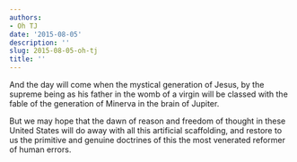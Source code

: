 ```yaml
---
authors:
- Oh TJ
date: '2015-08-05'
description: ''
slug: 2015-08-05-oh-tj
title: ''
---
```

And the day will come when the mystical generation of Jesus, by the supreme being as his father in the womb of a virgin will be classed with the fable of the generation of Minerva in the brain of Jupiter. 

But we may hope that the dawn of reason and freedom of thought in these United States will do away with all this artificial scaffolding, and restore to us the primitive and genuine doctrines of this the most venerated reformer of human errors.



